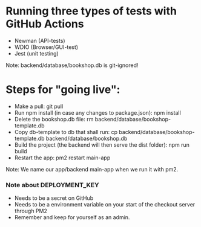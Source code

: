 # Running three types of tests with GitHub Actions
* Newman (API-tests)
* WDIO (Browser/GUI-test)
* Jest (unit testing)

Note: backend/database/bookshop.db is git-ignored!

# Steps for "going live":
* Make a pull: 
  git pull
* Run npm install (in case any changes to package.json):
  npm install
* Delete the bookshop.db file:
  rm backend/database/bookshop-template.db
* Copy db-template to db that shall run:
  cp backend/database/bookshop-template.db backend/database/bookshop.db
* Build the project (the backend will then serve the dist folder):
  npm run build
* Restart the app:
  pm2 restart main-app

Note: We name our app/backend main-app when we run it with pm2.

### Note about DEPLOYMENT_KEY
* Needs to be a secret on GitHub
* Needs to be a environment variable on your start of the checkout server through PM2
* Remember and keep for yourself as an admin.
